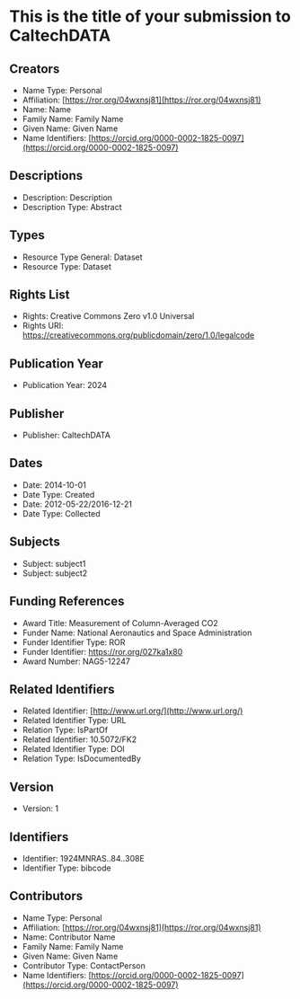 # This is the title of your submission to CaltechDATA

## Creators
- Name Type: Personal
- Affiliation: [https://ror.org/04wxnsj81](https://ror.org/04wxnsj81)
- Name: Name
- Family Name: Family Name
- Given Name: Given Name
- Name Identifiers: [https://orcid.org/0000-0002-1825-0097](https://orcid.org/0000-0002-1825-0097)

## Descriptions
- Description: Description
- Description Type: Abstract

## Types
- Resource Type General: Dataset
- Resource Type: Dataset

## Rights List
- Rights: Creative Commons Zero v1.0 Universal
- Rights URI: https://creativecommons.org/publicdomain/zero/1.0/legalcode

## Publication Year
- Publication Year: 2024

## Publisher
- Publisher: CaltechDATA

## Dates
- Date: 2014-10-01
- Date Type: Created
- Date: 2012-05-22/2016-12-21
- Date Type: Collected

## Subjects
- Subject: subject1
- Subject: subject2

## Funding References
- Award Title: Measurement of Column-Averaged CO2
- Funder Name: National Aeronautics and Space Administration
- Funder Identifier Type: ROR
- Funder Identifier: https://ror.org/027ka1x80
- Award Number: NAG5-12247

## Related Identifiers
- Related Identifier: [http://www.url.org/](http://www.url.org/)
- Related Identifier Type: URL
- Relation Type: IsPartOf
- Related Identifier: 10.5072/FK2
- Related Identifier Type: DOI
- Relation Type: IsDocumentedBy

## Version
- Version: 1

## Identifiers
- Identifier: 1924MNRAS..84..308E
- Identifier Type: bibcode

## Contributors
- Name Type: Personal
- Affiliation: [https://ror.org/04wxnsj81](https://ror.org/04wxnsj81)
- Name: Contributor Name
- Family Name: Family Name
- Given Name: Given Name
- Contributor Type: ContactPerson
- Name Identifiers: [https://orcid.org/0000-0002-1825-0097](https://orcid.org/0000-0002-1825-0097)

